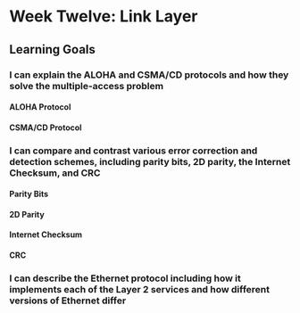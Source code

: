 # Week Twelve: Link Layer

## Learning Goals

### I can explain the ALOHA and CSMA/CD protocols and how they solve the multiple-access problem

#### ALOHA Protocol

#### CSMA/CD Protocol

### I can compare and contrast various error correction and detection schemes, including parity bits, 2D parity, the Internet Checksum, and CRC

#### Parity Bits

#### 2D Parity

#### Internet Checksum

#### CRC

### I can describe the Ethernet protocol including how it implements each of the Layer 2 services and how different versions of Ethernet differ
